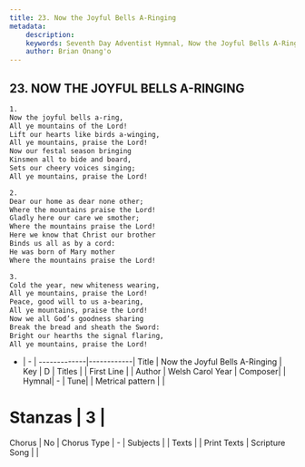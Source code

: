 ```yaml
---
title: 23. Now the Joyful Bells A-Ringing
metadata:
    description: 
    keywords: Seventh Day Adventist Hymnal, Now the Joyful Bells A-Ringing, , 
    author: Brian Onang'o
---
```



## 23. NOW THE JOYFUL BELLS A-RINGING

```txt
1.
Now the joyful bells a-ring,
All ye mountains of the Lord!
Lift our hearts like birds a-winging,
All ye mountains, praise the Lord!
Now our festal season bringing
Kinsmen all to bide and board,
Sets our cheery voices singing;
All ye mountains, praise the Lord!

2.
Dear our home as dear none other;
Where the mountains praise the Lord!
Gladly here our care we smother;
Where the mountains praise the Lord!
Here we know that Christ our brother
Binds us all as by a cord:
He was born of Mary mother
Where the mountains praise the Lord!

3.
Cold the year, new whiteness wearing,
All ye mountains, praise the Lord!
Peace, good will to us a-bearing,
All ye mountains, praise the Lord!
Now we all God’s goodness sharing
Break the bread and sheath the Sword:
Bright our hearths the signal flaring,
All ye mountains, praise the Lord!
```

- |   -  |
-------------|------------|
Title | Now the Joyful Bells A-Ringing |
Key | D |
Titles |  |
First Line |  |
Author | Welsh Carol
Year | 
Composer|  |
Hymnal|  - |
Tune|  |
Metrical pattern | |
# Stanzas | 3 |
Chorus | No |
Chorus Type | - |
Subjects |  |
Texts |  |
Print Texts | 
Scripture Song |  |
  
